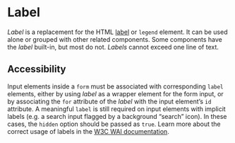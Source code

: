 # Label
*Label* is a replacement for the HTML [label](https://developer.mozilla.org/en-US/docs/Web/HTML/Element/label) or `legend` element. It can be used alone or grouped with other related components. Some components have the *label* built-in, but most do not. *Labels* cannot exceed one line of text.

## Accessibility
Input elements inside a `form` must be associated with corresponding `label` elements, either by using *label* as a wrapper element for the form input, or by associating the `for` attribute of the *label* with the input element’s `id` attribute. A meaningful `label` is still required on input elements with implicit labels (e.g. a search input flagged by a background “search” icon). In these cases, the `hidden` option should be passed as `true`. Learn more about the correct usage of labels in the [W3C WAI documentation](https://www.w3.org/WAI/tutorials/forms/labels/).